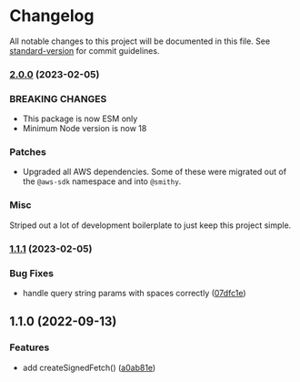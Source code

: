# Changelog

All notable changes to this project will be documented in this file. See [standard-version](https://github.com/conventional-changelog/standard-version) for commit guidelines.

### [2.0.0](https://github.com/stevecaldwell77/aws-signed-fetch-js/compare/v1.1.0...v2.0.0) (2023-02-05)

### BREAKING CHANGES

-   This package is now ESM only
-   Minimum Node version is now 18

### Patches

-   Upgraded all AWS dependencies. Some of these were migrated out of the `@aws-sdk` namespace and into `@smithy`.

### Misc

Striped out a lot of development boilerplate to just keep this project simple.

### [1.1.1](https://github.com/stevecaldwell77/aws-signed-fetch-js/compare/v1.1.0...v1.1.1) (2023-02-05)

### Bug Fixes

-   handle query string params with spaces correctly ([07dfc1e](https://github.com/stevecaldwell77/aws-signed-fetch-js/commit/07dfc1e50b783c4c51bcc00542c0e7ba13c9e3f3))

## 1.1.0 (2022-09-13)

### Features

-   add createSignedFetch() ([a0ab81e](https://github.com/stevecaldwell77/aws-signed-fetch-js/commit/a0ab81e6c6478db1f4db38583114edc9ba6a1f64))
